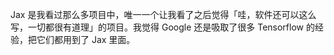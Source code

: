 


Jax 是我看过那么多项目中，唯一一个让我看了之后觉得「哇，软件还可以这么写，一切都很有道理」的项目。我觉得 Google 还是吸取了很多 Tensorflow 的经验，把它们都用到了 Jax 里面。




